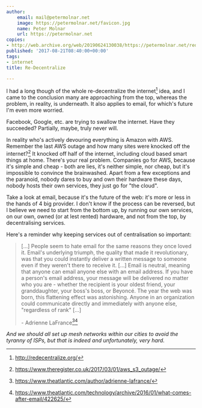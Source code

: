 ```yaml
---
author:
    email: mail@petermolnar.net
    image: https://petermolnar.net/favicon.jpg
    name: Peter Molnar
    url: https://petermolnar.net
copies:
- http://web.archive.org/web/20190624130038/https://petermolnar.net/redecentralise/
published: '2017-08-21T08:40:00+00:00'
tags:
- internet
title: Re-Decentralize

---
```


I had a long though of the whole re-decentralize the internet[^1] idea,
and I came to the conclusion many are approaching from the top, whereas
the problem, in reality, is underneath. It also applies to email, for
which's future I'm even more worried.

Facebook, Google, etc. are trying to swallow the internet. Have they
succeeded? Partially, maybe, truly never will.

In reality who's actively devouring everything is Amazon with AWS.
Remember the last AWS outage and how many sites were knocked off the
internet?[^2] It knocked off half of the internet, including cloud based
smart things at home. There's your real problem. Companies go for AWS,
because it's simple and cheap - both are lies, it's neither simple, nor
cheap, but it's impossible to convince the brainwashed. Apart from a few
exceptions and the paranoid, nobody dares to buy and own their hardware
these days, nobody hosts their own services, they just go for "the
cloud".

Take a look at email, because it's the future of the web: it's more or
less in the hands of 4 big provider. I don't know if the process can be
reversed, but I believe we need to start from the bottom up, by running
our own services, on our own, owned (or at lest rented) hardware, and
not from the top, by decentralising services.

Here's a reminder why keeping services out of centralisation so
important:

> \[...\] People seem to hate email for the same reasons they once loved
> it. Email's underlying triumph, the quality that made it
> revolutionary, was that you could instantly deliver a written message
> to someone even if they weren't there to receive it. \[...\] Email is
> neutral, meaning that anyone can email anyone else with an email
> address. If you have a person's email address, your message will be
> delivered no matter who you are - whether the recipient is your oldest
> friend, your granddaughter, your boss's boss, or Beyoncé. The year the
> web was born, this flattening effect was astonishing. Anyone in an
> organization could communicate directly and immediately with anyone
> else, "regardless of rank" \[...\]
>
> \- Adrienne LaFrance[^3][^4]

*And we should all set up mesh networks within our cities to avoid the
tyranny of ISPs, but that is indeed and unfortunately, very hard.*

[^1]: <http://redecentralize.org/>

[^2]: <https://www.theregister.co.uk/2017/03/01/aws_s3_outage/>

[^3]: <https://www.theatlantic.com/author/adrienne-lafrance/>

[^4]: <https://www.theatlantic.com/technology/archive/2016/01/what-comes-after-email/422625/>